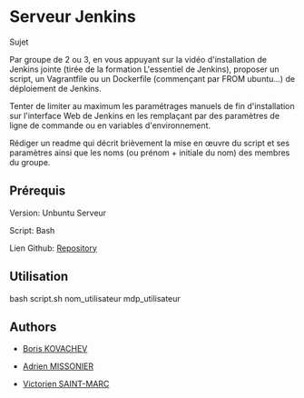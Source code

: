
# Serveur Jenkins


Sujet

Par groupe de 2 ou 3, en vous appuyant sur la vidéo d'installation de Jenkins jointe (tirée de la formation L'essentiel de Jenkins), proposer un script, un Vagrantfile ou un Dockerfile (commençant par FROM ubuntu...) de déploiement de Jenkins.

Tenter de limiter au maximum les paramétrages manuels de fin d'installation sur l'interface Web de Jenkins en les remplaçant par des paramètres de ligne de commande ou en variables d'environnement.

Rédiger un readme qui décrit brièvement la mise en œuvre du script et ses paramètres ainsi que les noms (ou prénom + initiale du nom) des membres du groupe.

## Prérequis 

Version: Unbuntu Serveur

Script: Bash

Lien Github: [Repository](https://github.com/IronBlyzer/Jenkins.git)

## Utilisation

bash script.sh nom_utilisateur mdp_utilisateur
    
## Authors

- [Boris KOVACHEV](https://www.github.com/octokatherine)

- [Adrien MISSONIER](https://www.github.com/IronBlyzer)

- [Victorien SAINT-MARC](https://github.com/NopleTM)

